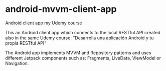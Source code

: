 # android-mvvm-client-app
Android client app my Udemy course

This an Android client app which connects to the local RESTful API created also in the same Udemy course: 
"Desarrolla una aplicación Android y tu propia RESTful API"

The Android app implements MVVM and Repository patterns and uses different Jetpack components 
such as: Fragments, LiveData, ViewModel or Navigation.
